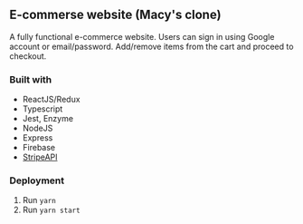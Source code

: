 ## E-commerse website (Macy's clone)

A fully functional e-commerce website. Users can sign in using Google account or email/password. Add/remove items from the cart and proceed to checkout.


### Built with

- ReactJS/Redux
- Typescript
- Jest, Enzyme
- NodeJS
- Express
- Firebase
- [StripeAPI](https://stripe.com)

### Deployment

1. Run `yarn`
2. Run `yarn start`
